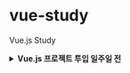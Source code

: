 # vue-study

Vue.js Study

<details>

<summary><b>Vue.js 프로젝트 투입 일주일 전</b></summary>

> - [ ] Ch 01. Vue.js는 무엇인가?

> - [ ] Ch 02. 개발환경 구성 (vs code, node, npm)

> - [ ] Ch 03. Vue CLI로 Vue 프로젝트 생성하기

> - [ ] Ch 04. Vue Router 설정

> - [ ] Ch 05. 컴포넌트 Basic

> - [ ] Ch 06. Mock 서버 준비하기

> - [ ] Ch 07. 서버 데이터 바인딩 실습

> - [ ] Ch 08. 컴포넌트 심화 학습

> - [ ] Ch 09. Reusability & Composition

> - [ ] Ch 10. Proxy 사용하기

> - [ ] Ch 11. Vuex (v4.x)

> - [ ] Ch 12. 프로젝트 배포하기

> - [ ] Ch 13. 미니프로젝트: 로그인 처리

> - [ ] Ch 14. 미니프로젝트: 제품 판매 웹앱 구현

</details>
